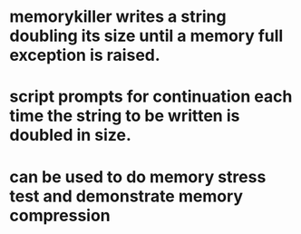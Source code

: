 # memorykiller writes a string doubling its size until a memory full exception is raised.
# script prompts for continuation each time the string to be written is doubled in size.
# can be used to do memory stress test and demonstrate memory compression 

